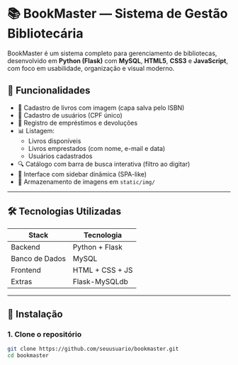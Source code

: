 # 📚 BookMaster — Sistema de Gestão Bibliotecária

BookMaster é um sistema completo para gerenciamento de bibliotecas, desenvolvido em **Python (Flask)** com **MySQL**, **HTML5**, **CSS3** e **JavaScript**, com foco em usabilidade, organização e visual moderno.

## 🎯 Funcionalidades

- 📘 Cadastro de livros com imagem (capa salva pelo ISBN)
- 👤 Cadastro de usuários (CPF único)
- 🔄 Registro de empréstimos e devoluções
- 📊 Listagem:
  - Livros disponíveis
  - Livros emprestados (com nome, e-mail e data)
  - Usuários cadastrados
- 🔍 Catálogo com barra de busca interativa (filtro ao digitar)
- 🧭 Interface com sidebar dinâmica (SPA-like)
- 📁 Armazenamento de imagens em `static/img/`

---

## 🛠️ Tecnologias Utilizadas

| Stack         | Tecnologia        |
|---------------|-------------------|
| Backend       | Python + Flask    |
| Banco de Dados| MySQL             |
| Frontend      | HTML + CSS + JS   |
| Extras        | Flask-MySQLdb

---

## 🚀 Instalação

### 1. Clone o repositório
```bash
git clone https://github.com/seuusuario/bookmaster.git
cd bookmaster
